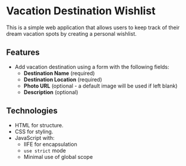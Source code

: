 # Vacation Destination Wishlist
This is a simple web application that allows users to keep track of their dream vacation spots by creating a personal wishlist.

## Features
- Add vacation destination using a form with the following fields:
  - **Destination Name** (required)
  - **Destination Location** (required)
  - **Photo URL** (optional - a default image will be used if left blank)
  - **Description** (optional)

## Technologies
- HTML for structure.
- CSS for styling.
- JavaScript with:
  - IIFE for encapsulation
  - `use strict` mode
  - Minimal use of global scope
